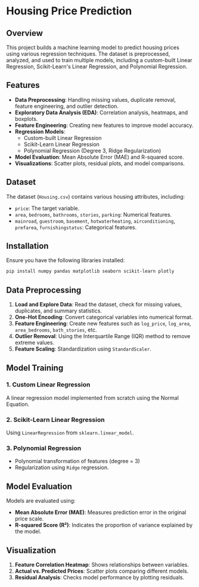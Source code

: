 # Housing Price Prediction

## Overview
This project builds a machine learning model to predict housing prices using various regression techniques. The dataset is preprocessed, analyzed, and used to train multiple models, including a custom-built Linear Regression, Scikit-Learn's Linear Regression, and Polynomial Regression.

## Features
- **Data Preprocessing**: Handling missing values, duplicate removal, feature engineering, and outlier detection.
- **Exploratory Data Analysis (EDA)**: Correlation analysis, heatmaps, and boxplots.
- **Feature Engineering**: Creating new features to improve model accuracy.
- **Regression Models**:
  - Custom-built Linear Regression
  - Scikit-Learn Linear Regression
  - Polynomial Regression (Degree 3, Ridge Regularization)
- **Model Evaluation**: Mean Absolute Error (MAE) and R-squared score.
- **Visualizations**: Scatter plots, residual plots, and model comparisons.

## Dataset
The dataset (`Housing.csv`) contains various housing attributes, including:
- `price`: The target variable.
- `area`, `bedrooms`, `bathrooms`, `stories`, `parking`: Numerical features.
- `mainroad`, `guestroom`, `basement`, `hotwaterheating`, `airconditioning`, `prefarea`, `furnishingstatus`: Categorical features.

## Installation
Ensure you have the following libraries installed:
```bash
pip install numpy pandas matplotlib seaborn scikit-learn plotly
```

## Data Preprocessing
1. **Load and Explore Data**: Read the dataset, check for missing values, duplicates, and summary statistics.
2. **One-Hot Encoding**: Convert categorical variables into numerical format.
3. **Feature Engineering**: Create new features such as `log_price`, `log_area`, `area_bedrooms`, `bath_stories`, etc.
4. **Outlier Removal**: Using the Interquartile Range (IQR) method to remove extreme values.
5. **Feature Scaling**: Standardization using `StandardScaler`.

## Model Training
### 1. Custom Linear Regression
A linear regression model implemented from scratch using the Normal Equation.

### 2. Scikit-Learn Linear Regression
Using `LinearRegression` from `sklearn.linear_model`.

### 3. Polynomial Regression
- Polynomial transformation of features (degree = 3)
- Regularization using `Ridge` regression.

## Model Evaluation
Models are evaluated using:
- **Mean Absolute Error (MAE)**: Measures prediction error in the original price scale.
- **R-squared Score (R²)**: Indicates the proportion of variance explained by the model.

## Visualization
1. **Feature Correlation Heatmap**: Shows relationships between variables.
2. **Actual vs. Predicted Prices**: Scatter plots comparing different models.
3. **Residual Analysis**: Checks model performance by plotting residuals.



